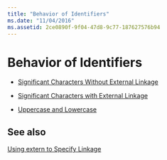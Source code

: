 ```yaml
---
title: "Behavior of Identifiers"
ms.date: "11/04/2016"
ms.assetid: 2ce0890f-9f04-47d8-9c77-187627576b94
---
```

# Behavior of Identifiers

- [Significant Characters Without External Linkage](../c-language/significant-characters-without-external-linkage.md)

- [Significant Characters with External Linkage](../c-language/significant-characters-with-external-linkage.md)

- [Uppercase and Lowercase](../c-language/uppercase-and-lowercase.md)

## See also

[Using extern to Specify Linkage](../cpp/using-extern-to-specify-linkage.md)
